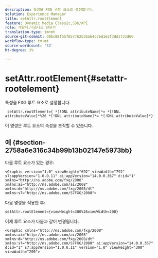 ```yaml
---
description: 특성을 FXG 루트 요소로 설정합니다.
solution: Experience Manager
title: setAttr.rootElement
feature: Dynamic Media Classic,SDK/API
role: 개발자,비즈니스 전문가
translation-type: tm+mt
source-git-commit: d0bc88f55f857762b3bab4c76d1e3f3dd2733d60
workflow-type: tm+mt
source-wordcount: '53'
ht-degree: 1%

---
```



# setAttr.rootElement{#setattr-rootelement}

특성을 FXG 루트 요소로 설정합니다.

` setAttr.rootElement={ *[!DNL attributeName]*= *[!DNL attributeValue]*%26 *[!DNL attributeName]*= *[!DNL attributeValue]*}`

이 명령은 루트 요소의 속성을 조작할 수 있습니다.

## 예 {#section-2758a6e316c34b99b13b02147e5973bb}

다음 루트 요소가 있는 경우:

`<Graphic version="1.0" viewHeight="692" viewWidth="792" s7:appVersion="1.0.0.11" ai:appVersion="14.0.0.367" d:id="1" xmlns="http://ns.adobe.com/fxg/2008" xmlns:ai="http://ns.adobe.com/ai/2008" xmlns:d="http://ns.adobe.com/fxg/2008/dt" xmlns:s7="http://ns.adobe.com/S7FXG/2008">`

다음 명령을 적용한 후:

`setAttr.rootElement={viewHeight=300%26viewWidth=200}`

이제 루트 요소가 다음과 같이 변경됩니다.

`<Graphic xmlns="http://ns.adobe.com/fxg/2008" xmlns:ai="http://ns.adobe.com/ai/2008" xmlns:d="http://ns.adobe.com/fxg/2008/dt" xmlns:s7="http://ns.adobe.com/S7FXG/2008" ai:appVersion="14.0.0.367" d:id="1" s7:appVersion="1.0.0.11" version="1.0" viewHeight="300" viewWidth="200">`
